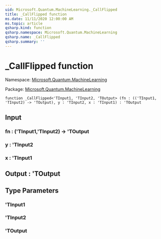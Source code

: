 ```yaml
---
uid: Microsoft.Quantum.MachineLearning._CallFlipped
title: _CallFlipped function
ms.date: 11/11/2020 12:00:00 AM
ms.topic: article
qsharp.kind: function
qsharp.namespace: Microsoft.Quantum.MachineLearning
qsharp.name: _CallFlipped
qsharp.summary: ''
---
```


# _CallFlipped function

Namespace: [Microsoft.Quantum.MachineLearning](xref:Microsoft.Quantum.MachineLearning)

Package: [Microsoft.Quantum.MachineLearning](https://nuget.org/packages/Microsoft.Quantum.MachineLearning)




```qsharp
function _CallFlipped<'TInput1, 'TInput2, 'TOutput> (fn : (('TInput1, 'TInput2) -> 'TOutput), y : 'TInput2, x : 'TInput1) : 'TOutput
```


## Input

### fn : ('TInput1,'TInput2) -> 'TOutput




### y : 'TInput2




### x : 'TInput1





## Output : 'TOutput



## Type Parameters

### 'TInput1


### 'TInput2


### 'TOutput

